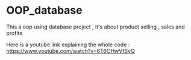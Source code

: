 # OOP_database
This a oop using database project , it's about  product selling , sales and profits


Here is a youtube link explaining the whole code : https://www.youtube.com/watch?v=6T6OHwVfSvQ
